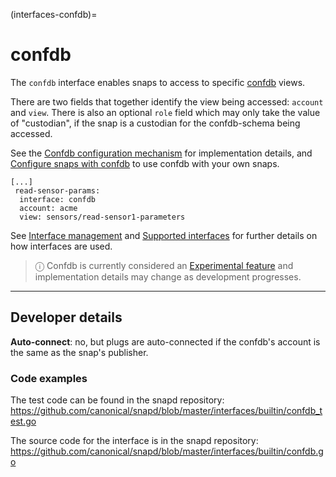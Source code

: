 (interfaces-confdb)=
# confdb

The `confdb` interface enables snaps to access to specific  [confdb](/interfaces/confdb) views.

There are two fields that together identify the view being accessed: `account` and `view`. There is also an optional `role` field which may only take the value of "custodian", if the snap is a custodian for the confdb-schema being accessed.

See the [Confdb configuration mechanism](/interfaces/confdb) for implementation details, and [Configure snaps with confdb](/) to use confdb with your own snaps.

```
[...]
 read-sensor-params:
  interface: confdb
  account: acme
  view: sensors/read-sensor1-parameters
```

[comment]: <> (```{tip})

See [Interface management](/) and [Supported interfaces](/interfaces/index) for further details on how interfaces are used.

[comment]: <> (```)

> ⓘ  Confdb is currently considered an [Experimental feature](https://forum.snapcraft.io/t/experimental-features/41241) and implementation details may change as development progresses.

---

<h2 id='heading--dev-details'>Developer details </h2>

**Auto-connect**: no, but plugs are auto-connected if the confdb's account is the same as the snap's publisher.

### Code examples

The test code can be found in the snapd repository:</br>https://github.com/canonical/snapd/blob/master/interfaces/builtin/confdb_test.go

The source code for the interface is in the snapd repository:
</br>https://github.com/canonical/snapd/blob/master/interfaces/builtin/confdb.go

